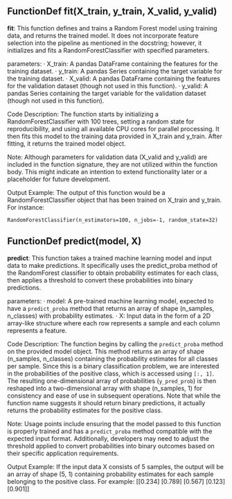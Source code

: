 ## FunctionDef fit(X_train, y_train, X_valid, y_valid)
**fit**: This function defines and trains a Random Forest model using training data, and returns the trained model. It does not incorporate feature selection into the pipeline as mentioned in the docstring; however, it initializes and fits a RandomForestClassifier with specified parameters.

parameters:
· X_train: A pandas DataFrame containing the features for the training dataset.
· y_train: A pandas Series containing the target variable for the training dataset.
· X_valid: A pandas DataFrame containing the features for the validation dataset (though not used in this function).
· y_valid: A pandas Series containing the target variable for the validation dataset (though not used in this function).

Code Description: The function starts by initializing a RandomForestClassifier with 100 trees, setting a random state for reproducibility, and using all available CPU cores for parallel processing. It then fits this model to the training data provided in X_train and y_train. After fitting, it returns the trained model object.

Note: Although parameters for validation data (X_valid and y_valid) are included in the function signature, they are not utilized within the function body. This might indicate an intention to extend functionality later or a placeholder for future development.

Output Example: The output of this function would be a RandomForestClassifier object that has been trained on X_train and y_train. For instance:
```
RandomForestClassifier(n_estimators=100, n_jobs=-1, random_state=32)
```
## FunctionDef predict(model, X)
**predict**: This function takes a trained machine learning model and input data to make predictions. It specifically uses the predict_proba method of the RandomForest classifier to obtain probability estimates for each class, then applies a threshold to convert these probabilities into binary predictions.

parameters:
· model: A pre-trained machine learning model, expected to have a `predict_proba` method that returns an array of shape (n_samples, n_classes) with probability estimates.
· X: Input data in the form of a 2D array-like structure where each row represents a sample and each column represents a feature.

Code Description: The function begins by calling the `predict_proba` method on the provided model object. This method returns an array of shape (n_samples, n_classes) containing the probability estimates for all classes per sample. Since this is a binary classification problem, we are interested in the probabilities of the positive class, which is accessed using `[:, 1]`. The resulting one-dimensional array of probabilities (`y_pred_prob`) is then reshaped into a two-dimensional array with shape (n_samples, 1) for consistency and ease of use in subsequent operations. Note that while the function name suggests it should return binary predictions, it actually returns the probability estimates for the positive class.

Note: Usage points include ensuring that the model passed to this function is properly trained and has a `predict_proba` method compatible with the expected input format. Additionally, developers may need to adjust the threshold applied to convert probabilities into binary outcomes based on their specific application requirements.

Output Example: If the input data X consists of 5 samples, the output will be an array of shape (5, 1) containing probability estimates for each sample belonging to the positive class. For example:
[[0.234]
 [0.789]
 [0.567]
 [0.123]
 [0.901]]
